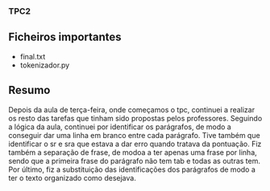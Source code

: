 ### TPC2

## Ficheiros importantes
- final.txt
- tokenizador.py


## Resumo

Depois da aula de terça-feira, onde começamos o tpc, continuei a realizar os resto das tarefas que tinham sido propostas pelos professores. Seguindo a lógica da aula, continuei por identificar os parágrafos, de modo a conseguir dar uma linha em branco entre cada parágrafo. Tive também que identificar o sr e sra que estava a dar erro quando tratava da pontuação. Fiz também a separação de frase, de modoa a ter apenas uma frase por linha, sendo que a primeira frase do parágrafo não tem tab e todas as outras tem. Por último, fiz a substituição das identificações dos parágrafos de modo a ter o texto organizado como desejava.